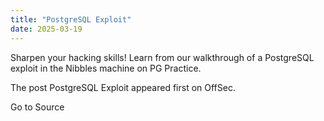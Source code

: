 ```yaml
---
title: "PostgreSQL Exploit"
date: 2025-03-19
---
```


Sharpen your hacking skills! Learn from our walkthrough of a PostgreSQL exploit in the Nibbles machine on PG Practice.

The post PostgreSQL Exploit appeared first on OffSec.

Go to Source
